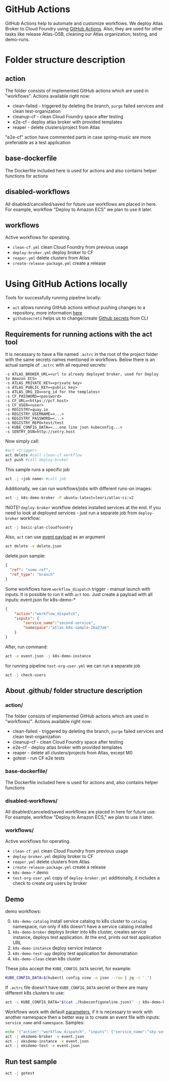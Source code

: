 # GitHub Actions
GitHub Actions help to automate and customize workflows. We deploy Atlas Broker to Cloud Foundry using [GitHub Actions](https://docs.github.com/en/actions). Also, they are used for other tasks like release Atlas-OSB, cleaning our Atlas organization, testing, and demo-runs.

# Folder structure description

## action
The folder consists of implemented GitHub actions which are used in "workflows".
Actions available right now:
- clean-failed - triggered by deleting the branch, `purge` failed services and clean test-organization
- cleanup-cf - clean Cloud Foundry space after testing
- e2e-cf - deploy atlas broker with provided templates
- reaper - delete clusters/project from Atlas

"e2e-cf" action have commented parts in case spring-music are more preferiable as a test application

## base-dockerfile
The Dockerfile included here is used for actions and also contains helper functions for actions

## disabled-workflows
All disabled/cancelled/saved for future use workflows are placed in here. For example, workflow "Deploy to Amazon ECS" we plan to use it later.

## workflows
Active workflows for operating.
- `clean-cf.yml` clean Cloud Foundry from previous usage
- `deploy-broker.yml` deploy broker to CF
- `reaper.yml` delete clusters from Atlas
- `create-release-package.yml` create a release

# Using GitHub Actions locally
Tools for successfully running pipeline locally:
- `act` allows running GitHub actions without pushing changes to a repository, more information [here](https://github.com/nektos/act)
- `githubsecrets` helps us to change/create [Github secrets](https://github.com/unfor19/githubsecrets) from CLI

## Requirements for running actions with the act tool
It is necessary to have a file named `.actrc` in the root of the project folder with the same secrets names mentioned in workflows.
Below there is an actual sample of `.actrc` with all required secrets:

```
-s ATLAS_BROKER_URL=<url to already deployed broker, used for Deploy to Amazon ECS>
-s ATLAS_PRIVATE_KEY=<private key>
-s ATLAS_PUBLIC_KEY=<public key>
-s ATLAS_ORG_ID=<org_id for the templates>
-s CF_PASSWORD=<password>
-s CF_URL=<https://pcf.host>
-s CF_USER=<user>
-s REGISTRY=quay.io
-s REGISTRY_USERNAME=<...>
-s REGISTRY_PASSWORD=<...>
-s REGISTRY_REPO=test/test
-s KUBE_CONFIG_DATA=<...one line json kubeconfig...>
-s SENTRY_DSN=http://setry.host
```

Now simply call:

```bash
#act <trigger>
act delete #call clean-cf workflow
act push #call deploy-broker
```

This sample runs a specific job

```bash
act -j <job name> #call job
```

Additionally, we can run workflows/jobs with different runs-on images:

```bash
act -j k8s-demo-broker -P ubuntu-latest=leori/atlas-ci:v2
```

!NOTE! `deploy-broker` workflow deletes installed services at the end. If you need to look at deployed services - just run a separate job from `deploy-broker` workflow:

```bash
act -j basic-plan-cloudfoundry
```

Also, `act` can use [event payload](https://developer.github.com/webhooks/event-payloads/#delete) as an argument

```bash
act delete -e delete.json
```

delete.json sample:
```json
{
  "ref": "some-ref",
  "ref_type": "branch"
}
```

Some workflows have `workflow_dispatch` trigger - manual launch with inputs. It is possible to run it with `act` too. Just create a payload with all inputs:
event.json for k8s-demo-*

```json
{
	"action":"workflow_dispatch",
	"inputs": {
		"service_name":"second-service",
		"namespace":"atlas-k8s-sample-2ba27a6"
	}
}
```

After, run command:

```bash
act -e event.json -j k8s-demo-instance
```

for running pipeline `test-org-user.yml` we can run a separate job

```bash
act -j check-users
```

## About .github/ folder structure description

### action/
The folder consists of implemented GitHub actions which are used in "workflows/".
Actions available right now:
- clean-failed - triggered by deleting the branch, `purge` failed services and clean test-organization
- cleanup-cf - clean Cloud Foundry space after testing
- e2e-cf - deploy atlas broker with provided templates
- reaper - delete all clusters/projects from Atlas, except M0
- gotest - run CF e2e tests

### base-dockerfile/
The Dockerfile included here is used for actions and, also contains helper functions

### disabled-workflows/
All disabled/canceled/saved workflows are placed in here for future use. For example, workflow "Deploy to Amazon ECS," we plan to use it later.

### workflows/
Active workflows for operating.
- `clean-cf.yml` clean Cloud Foundry from previous usage
- `deploy-broker.yml` deploy broker to CF
- `reaper.yml` delete clusters from Atlas
- `create-release-package.yml` create a release
- `k8s-demo-*` demo
- `test-org-user.yml` copy of `deploy-broker.yml` additionally, it includes a check to create org users by broker


## Demo
demo workflows:

0) `k8s-demo-catalog` install service catalog to k8s cluster to `catalog` namespace, run only if k8s doesn't have a service catalog installed
1) `k8s-demo-broker` deploys broker into k8s cluster, creates service instance, deploys test application. At the end, prints out test application URL
2) `k8s-demo-instance` deploy service instance
3) `k8s-demo-test-app` deploy test application for demonstration
4) `k8s-demo-clean` clean k8s cluster

These jobs accept the `KUBE_CONFIG_DATA` secret, for example:

```bash
KUBE_CONFIG_DATA=$(kubectl config view -o json --raw | jq -c '.')
```

If `.actrc` file doesn't have `KUBE_CONFIG_DATA` secret or there are many different k8s clusters to use:

```bash
act -s KUBE_CONFIG_DATA="$(cat ./kubeconfigoneline.json)" -j k8s-demo-broker
```

Workflows work with default [parameters](https://github.com/mongodb/atlas-osb/blob/master/.github/base-dockerfile/helpers/params.sh), if it is necessary to work with another namespace then a better way is to create an event file with inputs: `service_name` and `namespace`. Samples:

```bash
echo '{"action":"workflow_dispatch", "inputs": {"service_name":"sky-service","namespace":"atlas-osb"}}' > event.json
act -j eksdemo-broker -e event.json
act -j eksdemo-instance -e event.json
act -j eksdemo-test -e event.json
```

## Run test sample

```bash
act -j gotest
```
